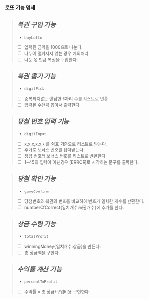 ### 로또 기능 명세

> ***복권 구입 기능***
> -
> - ```buyLotto```
> - [ ] 입력된 금액을 1000으로 나눈다. 
> - [ ] 나누어 떨어지지 않는 경우 예외처리
> - [ ] 나눈 몫 만큼 복권을 구입한다.

> ***복권 뽑기 기능***
> -
> - ```digitPick```
> - [ ] 중복되지않는 랜덤한 6자리 수를 리스트로 반환
> - [ ] 입력된 수만큼 뽑아서 출력한다.

> ***당첨 번호 입력 기능***
> -
> - ```digitInput```
> - [ ] x,x,x,x,x,x 를 쉼표 기준으로 리스트로 받는다.
> - [ ] 추가로 보너스 번호를 입력받는다.
> - [ ] 정답 번호와 보너스 번호를 리스트로 반환한다.
> - [ ] 1~45의 입력이 아닌경우 [ERROR]로 시작하는 문구를 출력한다.

> ***당첨 확인 기능***
> -
> - ```gameConfirm```
> - [ ] 당첨번호와 복권의 번호를 비교하여 번호가 일치한 개수를 반환한다.
> - [ ] numberOfCorrect{일치개수:복권개수}에 추가를 한다.

> ***상금 수령 기능***
> -
> - ```totalProfit```
> - [ ] winningMoney{일치개수:상금}을 만든다.
> - [ ] 총 상금액을 구한다.

> ***수익률 계산 기능***
> -
> - ```percentToProfit```
> - [ ] 수익률 = 총 상금/구입비용 구현한다.